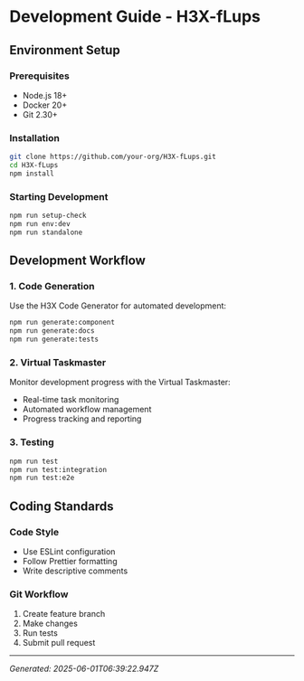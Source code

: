 # Development Guide - H3X-fLups

## Environment Setup

### Prerequisites
- Node.js 18+
- Docker 20+
- Git 2.30+

### Installation
```bash
git clone https://github.com/your-org/H3X-fLups.git
cd H3X-fLups
npm install
```

### Starting Development
```bash
npm run setup-check
npm run env:dev
npm run standalone
```

## Development Workflow

### 1. Code Generation
Use the H3X Code Generator for automated development:

```bash
npm run generate:component
npm run generate:docs
npm run generate:tests
```

### 2. Virtual Taskmaster
Monitor development progress with the Virtual Taskmaster:

- Real-time task monitoring
- Automated workflow management
- Progress tracking and reporting

### 3. Testing
```bash
npm run test
npm run test:integration
npm run test:e2e
```

## Coding Standards

### Code Style
- Use ESLint configuration
- Follow Prettier formatting
- Write descriptive comments

### Git Workflow
1. Create feature branch
2. Make changes
3. Run tests
4. Submit pull request

---

*Generated: 2025-06-01T06:39:22.947Z*
